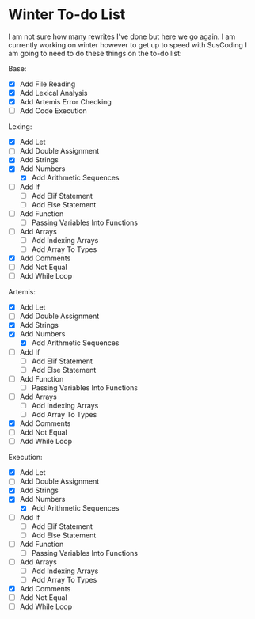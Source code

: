 # Winter To-do List

I am not sure how many rewrites I've done but here we go again.
I am currently working on winter however to get up to speed with SusCoding I am going to need to do these things on the to-do list:

Base:
- [x] Add File Reading
- [x] Add Lexical Analysis
- [x] Add Artemis Error Checking
- [ ] Add Code Execution

Lexing:
- [x] Add Let
- [ ] Add Double Assignment
- [x] Add Strings
- [x] Add Numbers
    - [x] Add Arithmetic Sequences
- [ ] Add If
    - [ ] Add Elif Statement
    - [ ] Add Else Statement
- [ ] Add Function
    - [ ] Passing Variables Into Functions
- [ ] Add Arrays
    - [ ] Add Indexing Arrays
    - [ ] Add Array To Types
- [x] Add Comments
- [ ] Add Not Equal
- [ ] Add While Loop

Artemis:
- [x] Add Let
- [ ] Add Double Assignment
- [x] Add Strings
- [x] Add Numbers
    - [x] Add Arithmetic Sequences
- [ ] Add If
    - [ ] Add Elif Statement
    - [ ] Add Else Statement
- [ ] Add Function
    - [ ] Passing Variables Into Functions
- [ ] Add Arrays
    - [ ] Add Indexing Arrays
    - [ ] Add Array To Types
- [x] Add Comments
- [ ] Add Not Equal
- [ ] Add While Loop

Execution:
- [x] Add Let
- [ ] Add Double Assignment
- [x] Add Strings
- [x] Add Numbers
    - [x] Add Arithmetic Sequences
- [ ] Add If
    - [ ] Add Elif Statement
    - [ ] Add Else Statement
- [ ] Add Function
    - [ ] Passing Variables Into Functions
- [ ] Add Arrays
    - [ ] Add Indexing Arrays
    - [ ] Add Array To Types
- [x] Add Comments
- [ ] Add Not Equal
- [ ] Add While Loop
